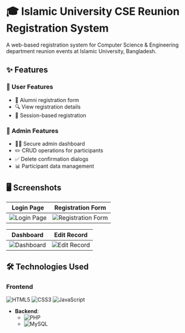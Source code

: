 # 🎓 Islamic University CSE Reunion Registration System
A web-based registration system for Computer Science & Engineering department reunion events at Islamic University, Bangladesh.

## ✨ Features

### 👥 User Features
- 📝 Alumni registration form
- 🔍 View registration details
- 📅 Session-based registration

### 🔐 Admin Features
- 👨‍💻 Secure admin dashboard
- ✏️ CRUD operations for participants
- ✅ Delete confirmation dialogs
- 📊 Participant data management

## 🖥️ Screenshots

| Login Page | Registration Form |
|------------|-------------------|
| ![Login Page](https://github.com/user-attachments/assets/c3a90afc-2504-440f-beee-b86c0bff25b7) | ![Registration Form](https://github.com/user-attachments/assets/9777d013-f143-4ca0-8d17-8e36831eff61) |

| Dashboard | Edit Record |
|-----------|-------------|
| ![Dashboard](https://github.com/user-attachments/assets/75c2e65c-7f98-4ac4-b616-9977e035e806) | ![Edit Record](https://github.com/user-attachments/assets/69d565ac-d4a1-4296-96c6-4356ff3eedda) |

## 🛠️ Technologies Used

### Frontend
![HTML5](https://img.shields.io/badge/-HTML5-E34F26?style=flat&logo=html5&logoColor=white)
![CSS3](https://img.shields.io/badge/-CSS3-1572B6?style=flat&logo=css3&logoColor=white)
![JavaScript](https://img.shields.io/badge/-JavaScript-F7DF1E?style=flat&logo=javascript&logoColor=black)
  
- **Backend**: 
  - ![PHP](https://img.shields.io/badge/-PHP-777BB4?logo=php&logoColor=white)
  - ![MySQL](https://img.shields.io/badge/-MySQL-4479A1?logo=mysql&logoColor=white)


